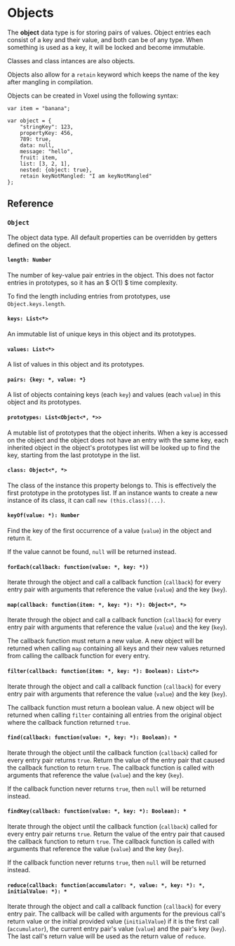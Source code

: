 # Objects
The **object** data type is for storing pairs of values. Object entries each consist of a key and their value, and both can be of any type. When something is used as a key, it will be locked and become immutable.

Classes and class intances are also objects.

Objects also allow for a `retain` keyword which keeps the name of the key after mangling in compilation.

Objects can be created in Voxel using the following syntax:

```voxel
var item = "banana";

var object = {
    "stringKey": 123,
    propertyKey: 456,
    789: true,
    data: null,
    message: "hello",
    fruit: item,
    list: [3, 2, 1],
    nested: {object: true},
    retain keyNotMangled: "I am keyNotMangled"
};
```

## Reference

### `Object`
The object data type. All default properties can be overridden by getters defined on the object.

#### `length: Number`
The number of key-value pair entries in the object. This does not factor entries in prototypes, so it has an $ O(1) $ time complexity.

To find the length including entries from prototypes, use `Object.keys.length`.

#### `keys: List<*>`
An immutable list of unique keys in this object and its prototypes.

#### `values: List<*>`
A list of values in this object and its prototypes.

#### `pairs: {key: *, value: *}`
A list of objects containing keys (each `key`) and values (each `value`) in this object and its prototypes.

#### `prototypes: List<Object<*, *>>`
A mutable list of prototypes that the object inherits. When a key is accessed on the object and the object does not have an entry with the same key, each inherited object in the object's prototypes list will be looked up to find the key, starting from the last prototype in the list.

#### `class: Object<*, *>`
The class of the instance this property belongs to. This is effectively the first prototype in the prototypes list. If an instance wants to create a new instance of its class, it can call `new (this.class)(...)`.

#### `keyOf(value: *): Number`
Find the key of the first occurrence of a value (`value`) in the object and return it.

If the value cannot be found, `null` will be returned instead.

#### `forEach(callback: function(value: *, key: *))`
Iterate through the object and call a callback function (`callback`) for every entry pair with arguments that reference the value (`value`) and the key (`key`).

#### `map(callback: function(item: *, key: *): *): Object<*, *>`
Iterate through the object and call a callback function (`callback`) for every entry pair with arguments that reference the value (`value`) and the key (`key`).

The callback function must return a new value. A new object will be returned when calling `map` containing all keys and their new values returned from calling the callback function for every entry.

#### `filter(callback: function(item: *, key: *): Boolean): List<*>`
Iterate through the object and call a callback function (`callback`) for every entry pair with arguments that reference the value (`value`) and the key (`key`).

The callback function must return a boolean value. A new object will be returned when calling `filter` containing all entries from the original object where the callback function returned `true`.

#### `find(callback: function(value: *, key: *): Boolean): *`
Iterate through the object until the callback function (`callback`) called for every entry pair returns `true`. Return the value of the entry pair that caused the callback function to return `true`. The callback function is called with arguments that reference the value (`value`) and the key (`key`).

If the callback function never returns `true`, then `null` will be returned instead.

#### `findKey(callback: function(value: *, key: *): Boolean): *`
Iterate through the object until the callback function (`callback`) called for every entry pair returns `true`. Return the value of the entry pair that caused the callback function to return `true`. The callback function is called with arguments that reference the value (`value`) and the key (`key`).

If the callback function never returns `true`, then `null` will be returned instead.

#### `reduce(callback: function(accumulator: *, value: *, key: *): *, initialValue: *): *`

Iterate through the object and call a callback function (`callback`) for every entry pair. The callback will be called with arguments for the previous call's return value or the initial provided value (`initialValue`) if it is the first call (`accumulator`), the current entry pair's value (`value`) and the pair's key (`key`). The last call's return value will be used as the return value of `reduce`.
